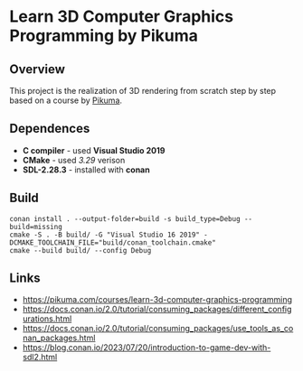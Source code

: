 Learn 3D Computer Graphics Programming by Pikuma
================================================

Overview
--------

This project is the realization of 3D rendering from scratch step by step 
based on a course by [Pikuma](https://pikuma.com/courses/learn-3d-computer-graphics-programming).

Dependences
-----------

- **C compiler** - used **Visual Studio 2019**
- **CMake** - used *3.29* verison
- **SDL-2.28.3** - installed with **conan**

Build
-----

```
conan install . --output-folder=build -s build_type=Debug --build=missing
cmake -S . -B build/ -G "Visual Studio 16 2019" -DCMAKE_TOOLCHAIN_FILE="build/conan_toolchain.cmake"
cmake --build build/ --config Debug
```

Links
-----

- https://pikuma.com/courses/learn-3d-computer-graphics-programming
- https://docs.conan.io/2.0/tutorial/consuming_packages/different_configurations.html
- https://docs.conan.io/2.0/tutorial/consuming_packages/use_tools_as_conan_packages.html
- https://blog.conan.io/2023/07/20/introduction-to-game-dev-with-sdl2.html